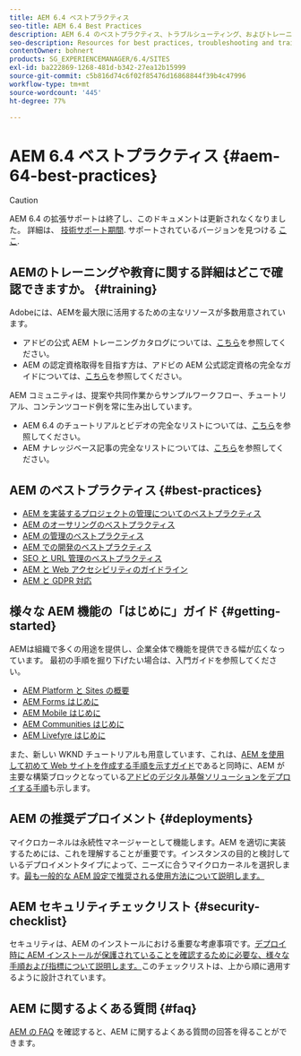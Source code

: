 ```yaml
---
title: AEM 6.4 ベストプラクティス
seo-title: AEM 6.4 Best Practices
description: AEM 6.4 のベストプラクティス、トラブルシューティング、およびトレーニングに関するリソース
seo-description: Resources for best practices, troubleshooting and training for AEM 6.4
contentOwner: bohnert
products: SG_EXPERIENCEMANAGER/6.4/SITES
exl-id: ba222869-1268-481d-b342-27ea12b15999
source-git-commit: c5b816d74c6f02f85476d16868844f39b4c47996
workflow-type: tm+mt
source-wordcount: '445'
ht-degree: 77%

---
```


# AEM 6.4 ベストプラクティス {#aem-64-best-practices}

>[!CAUTION]
>
>AEM 6.4 の拡張サポートは終了し、このドキュメントは更新されなくなりました。 詳細は、 [技術サポート期間](https://helpx.adobe.com/jp/support/programs/eol-matrix.html). サポートされているバージョンを見つける [ここ](https://experienceleague.adobe.com/docs/?lang=ja).

## AEMのトレーニングや教育に関する詳細はどこで確認できますか。 {#training}

Adobeには、AEMを最大限に活用するための主なリソースが多数用意されています。

* アドビの公式 AEM トレーニングカタログについては、[こちら](https://training.adobe.com/training/current-courses.html#solution=adobeExperienceManager&amp;p=1)を参照してください。
* AEM の認定資格取得を目指す方は、アドビの AEM 公式認定資格の完全なガイドについては、[こちら](https://training.adobe.com/certification/exams.html#p=1&amp;solution=adobeExperienceManager)を参照してください。

AEM コミュニティは、提案や共同作業からサンプルワークフロー、チュートリアル、コンテンツコード例を常に生み出しています。

* AEM 6.4 のチュートリアルとビデオの完全なリストについては、[こちら](https://experienceleague.adobe.com/docs/experience-manager-tutorials.html#videos-and-tutorials)を参照してください。
* AEM ナレッジベース記事の完全なリストについては、[こちら](https://helpx.adobe.com/jp/experience-manager/kb/index/full_kb_list.html)を参照してください。

## AEM のベストプラクティス {#best-practices}

* [AEM を実装するプロジェクトの管理についてのベストプラクティス](/help/managing/best-practices.md)
* [AEM のオーサリングのベストプラクティス](/help/sites-authoring/best-practices.md)
* [AEM の管理のベストプラクティス](/help/sites-administering/administer-best-practices.md)
* [AEM での開発のベストプラクティス](/help/sites-developing/best-practices.md)
* [SEO と URL 管理のベストプラクティス](/help/managing/seo-and-url-management.md)
* [AEM と Web アクセシビリティのガイドライン](/help/managing/web-accessibility.md)
* [AEM と GDPR 対応](/help/managing/data-protection-and-privacy.md)

## 様々な AEM 機能の「はじめに」ガイド {#getting-started}

AEMは組織で多くの用途を提供し、企業全体で機能を提供できる幅が広くなっています。 最初の手順を掘り下げたい場合は、入門ガイドを参照してください。

* [AEM Platform と Sites の概要](/help/sites-deploying/deploy.md#getting-started)
* [AEM Forms はじめに](/help/forms/using/introduction-aem-forms.md)
* [AEM Mobile はじめに](/help/mobile/getting-started-aem-mobile.md)
* [AEM Communities はじめに](/help/communities/getting-started.md)
* [AEM Livefyre はじめに](https://experienceleague.adobe.com/docs/livefyre/implementation/getting-started/c-getting-started.html)

また、新しい WKND チュートリアルも用意しています、これは、[AEM を使用して初めて Web サイトを作成する手順を示すガイド](https://experienceleague.adobe.com/docs/experience-manager-learn/getting-started-wknd-tutorial-develop/overview.html?lang=ja)であると同時に、AEM が主要な構築ブロックとなっている[アドビのデジタル基盤ソリューションをデプロイする手順](https://experienceleague.adobe.com/#courses)も示します。

## AEM の推奨デプロイメント {#deployments}

マイクロカーネルは永続性マネージャーとして機能します。AEM を適切に実装するためには、これを理解することが重要です。インスタンスの目的と検討しているデプロイメントタイプによって、ニーズに合うマイクロカーネルを選択します。[最も一般的な AEM 設定で推奨される使用方法について説明します。](/help/sites-deploying/recommended-deploys.md)

## AEM セキュリティチェックリスト {#security-checklist}

セキュリティは、AEM のインストールにおける重要な考慮事項です。[デプロイ時に AEM インストールが保護されていることを確認するために必要な、様々な手順および指標について説明します。](/help/sites-administering/security-checklist.md)このチェックリストは、上から順に適用するように設計されています。

## AEM に関するよくある質問 {#faq}

[AEM の FAQ](/help/sites-administering/aem-faqs.md) を確認すると、AEM に関するよくある質問の回答を得ることができます。
